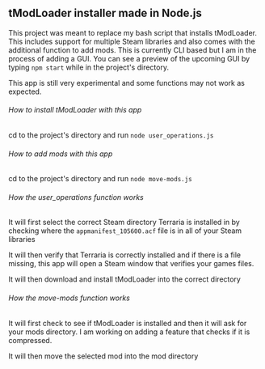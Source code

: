 ## tModLoader installer made in Node.js

This project was meant to replace my bash script that installs tModLoader. This includes support for multiple Steam libraries and also comes with the additional function to add mods. This is currently CLI based but I am in the process of adding a GUI. You can see a preview of the upcoming GUI by typing `npm start` while in the project's directory. 

This app is still very experimental and some functions may not work as expected.

###### How to install tModLoader with this app
cd to the project's directory and run `node user_operations.js`


###### How to add mods with this app
cd to the project's directory and run `node move-mods.js`


###### How the user_operations function works
It will first select the correct Steam directory Terraria is installed in by checking where the `appmanifest_105600.acf` file is in all of your Steam libraries

It will then verify that Terraria is correctly installed and if there is a file missing, this app will open a Steam window that verifies your games files.

It will then download and install tModLoader into the correct directory

###### How the move-mods function works
It will first check to see if tModLoader is installed and then it will ask for your mods directory. I am working on adding a feature that checks if it is compressed.

It will then move the selected mod into the mod directory
